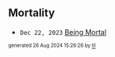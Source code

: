 ## Mortality


* <code>Dec 22, 2023</code> [Being Mortal](2023-12-22T21-19-16-being-mortal.md)

<sup><sub>generated 26 Aug 2024 15:26:26 by <a href='https://github.com/senorprogrammer/til'>til</a></sub></sup>
